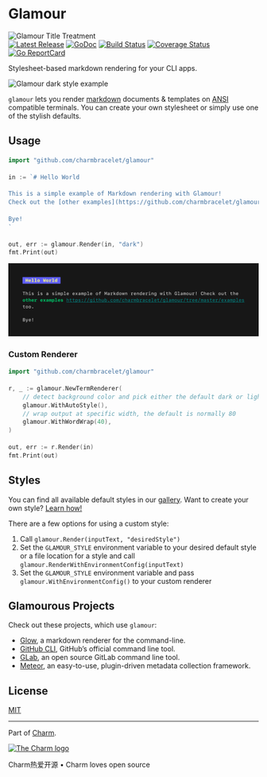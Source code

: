 # Glamour

<p>
    <img src="https://stuff.charm.sh/glamour/glamour-github-header.png" width="245" alt="Glamour Title Treatment"><br>
    <a href="https://github.com/charmbracelet/glamour/releases"><img src="https://img.shields.io/github/release/charmbracelet/glamour.svg" alt="Latest Release"></a>
    <a href="https://pkg.go.dev/github.com/charmbracelet/glamour?tab=doc"><img src="https://godoc.org/github.com/golang/gddo?status.svg" alt="GoDoc"></a>
    <a href="https://github.com/charmbracelet/glamour/actions"><img src="https://github.com/charmbracelet/glamour/workflows/build/badge.svg" alt="Build Status"></a>
    <a href="https://coveralls.io/github/charmbracelet/glamour?branch=master"><img src="https://coveralls.io/repos/github/charmbracelet/glamour/badge.svg?branch=master" alt="Coverage Status"></a>
    <a href="https://goreportcard.com/report/charmbracelet/glamour"><img src="https://goreportcard.com/badge/charmbracelet/glamour" alt="Go ReportCard"></a>
</p>

Stylesheet-based markdown rendering for your CLI apps.

![Glamour dark style example](https://stuff.charm.sh/glamour/glamour-example.png)

`glamour` lets you render [markdown](https://en.wikipedia.org/wiki/Markdown)
documents & templates on [ANSI](https://en.wikipedia.org/wiki/ANSI_escape_code)
compatible terminals. You can create your own stylesheet or simply use one of
the stylish defaults.


## Usage

```go
import "github.com/charmbracelet/glamour"

in := `# Hello World

This is a simple example of Markdown rendering with Glamour!
Check out the [other examples](https://github.com/charmbracelet/glamour/tree/master/examples) too.

Bye!
`

out, err := glamour.Render(in, "dark")
fmt.Print(out)
```

<img src="https://github.com/charmbracelet/glamour/raw/master/examples/helloworld/helloworld.png" width="600" alt="Hello World example">

### Custom Renderer

```go
import "github.com/charmbracelet/glamour"

r, _ := glamour.NewTermRenderer(
    // detect background color and pick either the default dark or light theme
    glamour.WithAutoStyle(),
    // wrap output at specific width, the default is normally 80
    glamour.WithWordWrap(40),
)

out, err := r.Render(in)
fmt.Print(out)
```


## Styles

You can find all available default styles in our [gallery](https://github.com/charmbracelet/glamour/tree/master/styles/gallery).
Want to create your own style? [Learn how!](https://github.com/charmbracelet/glamour/tree/master/styles)

There are a few options for using a custom style:
1. Call `glamour.Render(inputText, "desiredStyle")`
1. Set the `GLAMOUR_STYLE` environment variable to your desired default style or a file location for a style and call `glamour.RenderWithEnvironmentConfig(inputText)`
1. Set the `GLAMOUR_STYLE` environment variable and pass `glamour.WithEnvironmentConfig()` to your custom renderer


## Glamourous Projects

Check out these projects, which use `glamour`:
- [Glow](https://github.com/charmbracelet/glow), a markdown renderer for
the command-line.
- [GitHub CLI](https://github.com/cli/cli), GitHub’s official command line tool.
- [GLab](https://github.com/profclems/glab), an open source GitLab command line tool.
- [Meteor](https://github.com/odpf/meteor), an easy-to-use, plugin-driven metadata collection framework.

## License

[MIT](https://github.com/charmbracelet/glamour/raw/master/LICENSE)


***

Part of [Charm](https://charm.sh).

<a href="https://charm.sh/"><img alt="The Charm logo" src="https://stuff.charm.sh/charm-badge-unrounded.jpg" width="400"></a>

Charm热爱开源 • Charm loves open source

